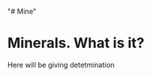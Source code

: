 "# Mine" 
<DOCTYPE html>
<html>
    <head>
    <meta charset="utf-8">
      <title>Minerals</title>
    </head>
<body>
  <h1>Minerals. What is it?</h1>
  <p>Here will be giving detetmination</p>
  
 </body>
 </html>
